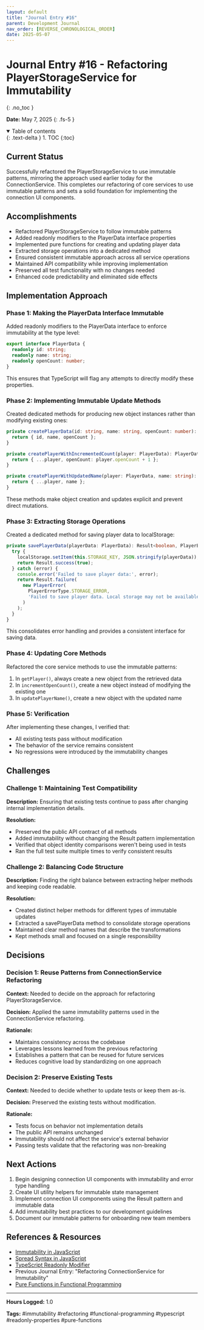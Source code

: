 ```yaml
---
layout: default
title: "Journal Entry #16"
parent: Development Journal
nav_order: [REVERSE_CHRONOLOGICAL_ORDER]
date: 2025-05-07
---
```


# Journal Entry #16 - Refactoring PlayerStorageService for Immutability
{: .no_toc }

**Date:** May 7, 2025
{: .fs-5 }

<details open markdown="block">
  <summary>
    Table of contents
  </summary>
  {: .text-delta }
1. TOC
{:toc}
</details>

## Current Status

Successfully refactored the PlayerStorageService to use immutable patterns, mirroring the approach used earlier today for the ConnectionService. This completes our refactoring of core services to use immutable patterns and sets a solid foundation for implementing the connection UI components.

## Accomplishments

- Refactored PlayerStorageService to follow immutable patterns
- Added readonly modifiers to the PlayerData interface properties
- Implemented pure functions for creating and updating player data
- Extracted storage operations into a dedicated method
- Ensured consistent immutable approach across all service operations
- Maintained API compatibility while improving implementation
- Preserved all test functionality with no changes needed
- Enhanced code predictability and eliminated side effects

## Implementation Approach

### Phase 1: Making the PlayerData Interface Immutable

Added readonly modifiers to the PlayerData interface to enforce immutability at the type level:

```typescript
export interface PlayerData {
  readonly id: string;
  readonly name: string;
  readonly openCount: number;
}
```

This ensures that TypeScript will flag any attempts to directly modify these properties.

### Phase 2: Implementing Immutable Update Methods

Created dedicated methods for producing new object instances rather than modifying existing ones:

```typescript
private createPlayerData(id: string, name: string, openCount: number): PlayerData {
  return { id, name, openCount };
}

private createPlayerWithIncrementedCount(player: PlayerData): PlayerData {
  return { ...player, openCount: player.openCount + 1 };
}

private createPlayerWithUpdatedName(player: PlayerData, name: string): PlayerData {
  return { ...player, name };
}
```

These methods make object creation and updates explicit and prevent direct mutations.

### Phase 3: Extracting Storage Operations

Created a dedicated method for saving player data to localStorage:

```typescript
private savePlayerData(playerData: PlayerData): Result<boolean, PlayerError> {
  try {
    localStorage.setItem(this.STORAGE_KEY, JSON.stringify(playerData));
    return Result.success(true);
  } catch (error) {
    console.error('Failed to save player data:', error);
    return Result.failure(
      new PlayerError(
        PlayerErrorType.STORAGE_ERROR,
        'Failed to save player data. Local storage may not be available.'
      )
    );
  }
}
```

This consolidates error handling and provides a consistent interface for saving data.

### Phase 4: Updating Core Methods

Refactored the core service methods to use the immutable patterns:

1. In `getPlayer()`, always create a new object from the retrieved data
2. In `incrementOpenCount()`, create a new object instead of modifying the existing one
3. In `updatePlayerName()`, create a new object with the updated name

### Phase 5: Verification

After implementing these changes, I verified that:
- All existing tests pass without modification
- The behavior of the service remains consistent
- No regressions were introduced by the immutability changes

## Challenges

### Challenge 1: Maintaining Test Compatibility

**Description:** Ensuring that existing tests continue to pass after changing internal implementation details.

**Resolution:**
- Preserved the public API contract of all methods
- Added immutability without changing the Result pattern implementation
- Verified that object identity comparisons weren't being used in tests
- Ran the full test suite multiple times to verify consistent results

### Challenge 2: Balancing Code Structure

**Description:** Finding the right balance between extracting helper methods and keeping code readable.

**Resolution:**
- Created distinct helper methods for different types of immutable updates
- Extracted a savePlayerData method to consolidate storage operations
- Maintained clear method names that describe the transformations
- Kept methods small and focused on a single responsibility

## Decisions

### Decision 1: Reuse Patterns from ConnectionService Refactoring

**Context:** Needed to decide on the approach for refactoring PlayerStorageService.

**Decision:** Applied the same immutability patterns used in the ConnectionService refactoring.

**Rationale:**
- Maintains consistency across the codebase
- Leverages lessons learned from the previous refactoring
- Establishes a pattern that can be reused for future services
- Reduces cognitive load by standardizing on one approach

### Decision 2: Preserve Existing Tests

**Context:** Needed to decide whether to update tests or keep them as-is.

**Decision:** Preserved the existing tests without modification.

**Rationale:**
- Tests focus on behavior not implementation details
- The public API remains unchanged
- Immutability should not affect the service's external behavior
- Passing tests validate that the refactoring was non-breaking

## Next Actions

1. Begin designing connection UI components with immutability and error type handling
2. Create UI utility helpers for immutable state management
3. Implement connection UI components using the Result pattern and immutable data
4. Add immutability best practices to our development guidelines
5. Document our immutable patterns for onboarding new team members

## References & Resources

- [Immutability in JavaScript](https://developer.mozilla.org/en-US/docs/Glossary/Immutable)
- [Spread Syntax in JavaScript](https://developer.mozilla.org/en-US/docs/Web/JavaScript/Reference/Operators/Spread_syntax)
- [TypeScript Readonly Modifier](https://www.typescriptlang.org/docs/handbook/2/objects.html#readonly-properties)
- Previous Journal Entry: "Refactoring ConnectionService for Immutability"
- [Pure Functions in Functional Programming](https://en.wikipedia.org/wiki/Pure_function)

---

**Hours Logged:** 1.0

**Tags:** #immutability #refactoring #functional-programming #typescript #readonly-properties #pure-functions